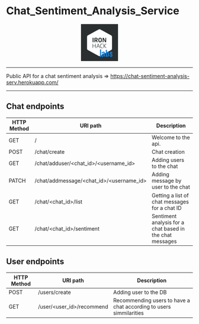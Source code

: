 # Chat_Sentiment_Analysis_Service

<p align="center">
  <img width="100" height="100" src=INPUT/labs.png?raw=true "Title">
</p>


***



Public API for a chat sentiment analysis => https://chat-sentiment-analysis-serv.herokuapp.com/



***


## Chat endpoints

| HTTP Method 	| URI path      	| Description                                    	| 
|-------------	|---------------	|------------------------------------------------	|
| GET         	| /               | Welcome to the api.    |   
| POST         	| /chat/create         	| Chat creation         	| 
| GET         	| /chat/adduser/<chat_id>/<username_id> 	| Adding users to the chat
| PATCH        	| /chat/addmessage/<chat_id>/<username_id>	| Adding message by user to the chat    |
| GET         	| /chat/<chat_id>/list	| Getting a list of chat messages for a chat ID 	   |
| GET         	| /chat/<chat_id>/sentiment	| Sentiment analysis for a chat based in the chat messages   |   


## User endpoints



| HTTP Method 	| URI path      	| Description                                    	| 
|-------------	|---------------	|------------------------------------------------	|
| POST       	| /users/create           	| Adding user to the DB |    	
| GET         	| /user/<user_id>/recommend 	| Recommending users to have a chat according to users simmilarities| 